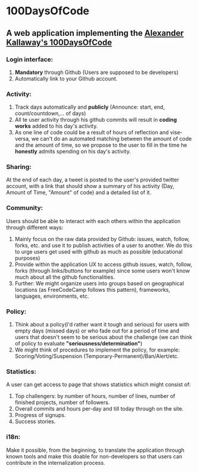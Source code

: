 # 100DaysOfCode

## A web application implementing the [Alexander Kallaway's 100DaysOfCode](https://medium.freecodecamp.com/join-the-100daysofcode-556ddb4579e4#.3x9j0mip1)

### Login interface:

1. **Mandatory** through Github (Users are supposed to be developers)
2. Automatically link to your Github account.
  
### Activity:

  1. Track days automatically and **publicly**  (Announce: start, end, count/countdown,... of days)
  2. All te user activity through his github commits will result in **coding works** added to his day's activity.
  3. As one line of code could be a result of hours of reflection and vise-versa, we can't do an automated matching between the amount of code and the amount of time, so we propose to the user to fill in the time he **honestly** admits spending on his day's activity. 
  
### Sharing:

At the end of each day, a tweet is posted to the user's provided twitter account, with a link that should show a summary of his activity (Day, Amount of Time, "Amount" of code) and a detailed list of it.

### Community:

Users should be able to interact with each others within the application through different ways:
  1. Mainly focus on the raw data provided by Github: issues, watch, follow, forks, etc. and use it to publish activities of a user to another. We do this to urge users get used with github as much as possible (educational purposes)
  2. Provide within the application UX to access github issues, watch, follow, forks (through links/buttons for example) since some users won't know much about all the github functionalities.
  3. Further: We might organize users into groups based on geographical locations (as FreeCodeCamp follows this pattern), frameworks, languages, environments, etc.
  
### Policy:

  1. Think about a policy(I'd rather want it tough and serious) for users with empty days (missed days) or who fade out for a period of time and users that doesn't seem to be serious about the challenge (we can think of policy to evaluate **"seriousness/determination"**)
  2. We might think of procedures to implement the policy, for example: Scoring/Voting/Suspension (Temporary-Permanent)/Ban/Alert/etc.

### Statistics:

A user can get access to page that shows statistics which might consist of:
  1. Top challengers: by number of hours, number of lines, number of finished projects, number of followers.
  2. Overall commits and hours per-day and till today through on the site.
  3. Progress of signups.
  4. Success stories.
  
### i18n:

Make it possible, from the beginning, to translate the application through known tools and make this doable for non-developers so that users can contribute in the internalization process.
